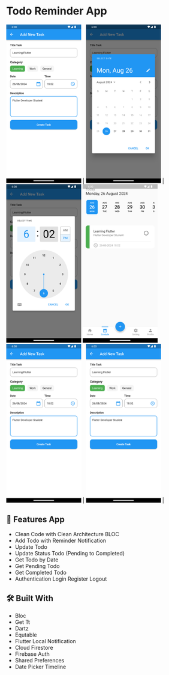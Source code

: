 # Todo Reminder App

<img src="screenshots/ss_1.png" width=200/> | <img src="screenshots/ss_2.png" width=200/>  | <img src="screenshots/ss_3.png" width=200/>
<img src="screenshots/ss_4.png" width=200/> <img src="screenshots/ss_1.png" width=200/> | <img src="screenshots/ss_1.png" width=200/> |

## :tada: Features App
- Clean Code with Clean Architecture BLOC
- Add Todo with Reminder Notification
- Update Todo
- Update Status Todo (Pending to Completed)
- Get Todo by Date
- Get Pending Todo
- Get Completed Todo
- Authentication Login Register Logout

## :hammer_and_wrench: Built With
- Bloc
- Get Tt
- Dartz
- Equtable
- Flutter Local Notification
- Cloud Firestore
- Firebase Auth
- Shared Preferences
- Date Picker Timeline

